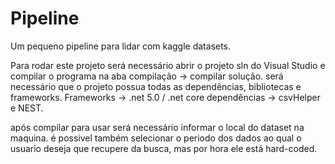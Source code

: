 # Pipeline
Um pequeno pipeline para lidar com kaggle datasets.

Para rodar este projeto será necessário abrir o projeto sln do Visual Studio e compilar o programa na aba compilação -> compilar solução.
será necessário que o projeto possua todas as dependências, bibliotecas e frameworks. 
Frameworks -> .net 5.0 / .net core
dependências -> csvHelper e NEST.

após compilar para usar será necessário informar o local do dataset na maquina. é possivel também selecionar o periodo dos dados ao qual o usuario deseja
que recupere da busca, mas por hora ele está hard-coded.
